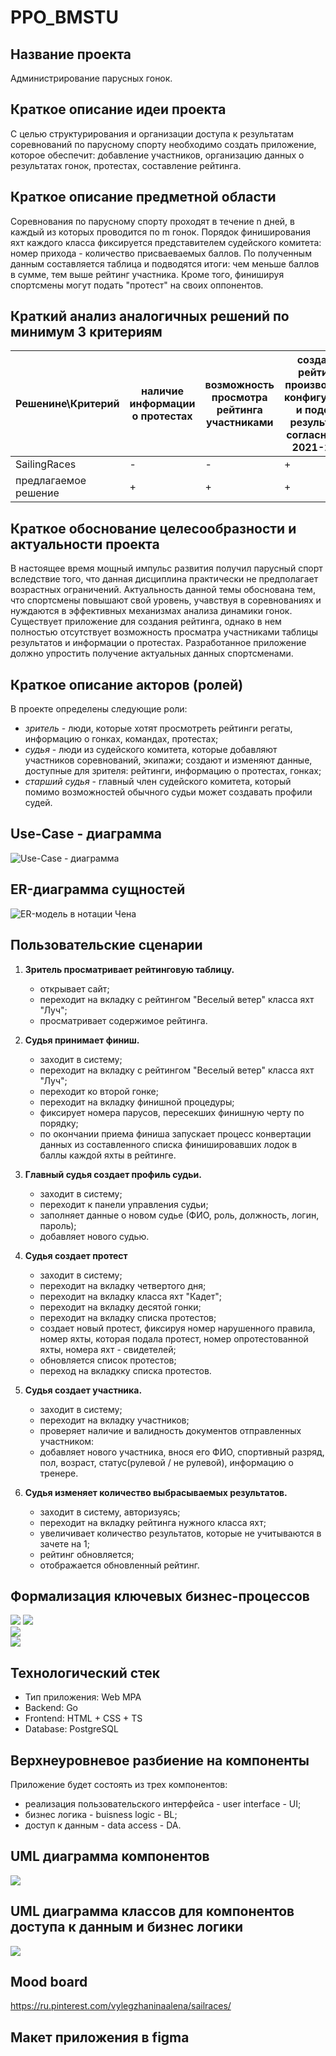 # PPO_BMSTU
## Название проекта

Администрирование парусных гонок.

## Краткое описание идеи проекта

С целью структурирования и организации доступа к результатам соревнований по парусному спорту необходимо создать приложение, которое обеспечит: добавление участников, организацию данных о результатах гонок, протестах, составление рейтинга.

## Краткое описание предметной области

Соревнования по парусному спорту проходят в течение n дней, в каждый из которых проводится по m гонок. Порядок финиширования яхт каждого класса фиксируется представителем судейского комитета: номер прихода - количество присваеваемых баллов. По полученным данным составляется таблица и подводятся итоги: чем меньше баллов в сумме, тем выше рейтинг участника. Кроме того, финишируя спортсмены могут подать "протест" на своих оппонентов.

## Краткий анализ аналогичных решений по минимум 3 критериям

|Решенине\Критерий| наличие информации о протестах | возможность просмотра рейтинга участниками | создание рейтинга произвольной конфигурации и подсчет результатов согласно ППГ 2021-2024 | гонки с пересадкой, флотов, крейсерские |
|-|--------|--------|--------|--------|
| SailingRaces | - | - | + | + |
| предлагаемое решение | + | + | + | - |

## Краткое обоснование целесообразности и актуальности проекта

В настоящее время мощный импульс развития получил парусный спорт вследствие того, что данная дисциплина практически не предполагает возрастных ограничений. Актуальность данной темы обоснована тем, что спортсмены повышают свой уровень, учавствуя в соревнованиях и нуждаются в эффективных механизмах анализа динамики гонок. Существует приложение для создания рейтинга, однако в нем полностью отсутствует возможность просматра участниками таблицы результатов и информации о протестах. Разработанное приложение должно упростить получение актуальных данных спортсменами.

## Краткое описание акторов (ролей)

В проекте определены следующие роли:

- _зритель_ - люди, которые хотят просмотреть рейтинги регаты, информацию о гонках, командах, протестах;
- _судья_ - люди из судейского комитета, которые добавляют участников соревнований, экипажи; создают и изменяют данные, доступные для зрителя: рейтинги, информацию о протестах, гонках;
- _старший судья_ - главный член судейского комитета, который помимо возможностей обычного судьи может создавать профили судей.

## Use-Case - диаграмма

![Use-Case - диаграмма](schemes/Use-Case.svg)  

## ER-диаграмма сущностей

![ER-модель в нотации Чена](schemes/ER.svg)  

## Пользовательские сценарии

1. **Зритель просматривает рейтинговую таблицу.**
   - открывает сайт;
   - переходит на вкладку с рейтингом "Веселый ветер" класса яхт "Луч";
   - просматривает содержимое рейтинга. 

2. **Судья принимает финиш.**
   - заходит в систему;
   - переходит на вкладку с рейтингом "Веселый ветер" класса яхт "Луч";
   - переходит ко второй гонке;
   - переходит на вкладку финишной процедуры;
   - фиксирует номера парусов, пересекших финишную черту по порядку;
   - по окончании приема финиша запускает процесс конвертации данных из составленного списка финишировавших лодок в баллы каждой яхты в рейтинге.

3. **Главный судья создает профиль судьи.**
    - заходит в систему;
    - переходит к панели управления судьи;
    - заполняет данные о новом судье (ФИО, роль, должность, логин, пароль);
    - добавляет нового судью.

4. **Судья создает протест**
   - заходит в систему;
   - переходит на вкладку четвертого дня;
   - переходит на вкладку класса яхт "Кадет";
   - переходит на вкладку десятой гонки; 
   - переходит на вкладку списка протестов;
   - создает новый протест, фиксируя номер нарушенного правила, номер яхты, которая подала протест, номер опротестованной яхты, номера яхт - свидетелей;
   - обновляется список протестов;
   - переход на вкладкку списка протестов.

5. **Судья создает участника.**
   - заходит в систему;
   - переходит на вкладку участников;
   - проверяет наличие и валидность документов отправленных участником: 
   - добавляет нового участника, внося его ФИО, спортивный разряд, пол, возраст, статус(рулевой / не рулевой), информацию о тренере. 

6. **Судья изменяет количество выбрасываемых результатов.**
   - заходит в систему, авторизуясь;
   - переходит на вкладку рейтинга нужного класса яхт;
   - увеличивает количество результатов, которые не учитываются в зачете на 1;
   - рейтинг обновляется;
   - отображается обновленный рейтинг.

## Формализация ключевых бизнес-процессов

![](schemes/BPMN1.svg) 
![](schemes/BPMN2.svg)  
![](schemes/BPMN3.svg)  
![](schemes/BPMN4.svg)  

## Технологический стек

- Тип приложения: Web MPA
- Backend: Go
- Frontend: HTML + CSS + TS
- Database: PostgreSQL

## Верхнеуровневое разбиение на компоненты

Приложение будет состоять из трех компонентов:
- реализация пользовательского интерфейса - user interface - UI;
- бизнес логика - buisness logic - BL;
- доступ к данным - data access - DA.

## UML диаграмма компонентов
![](schemes/UML_COMP.svg)  

## UML диаграмма классов для компонентов доступа к данным и бизнес логики
![](schemes/UML_BL_DA.svg)  

## Mood board

https://ru.pinterest.com/vylegzhaninaalena/sailraces/

## Макет приложения в figma


